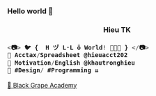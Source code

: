 ### Hello world 👋
<h3 align="center">Hieu TK</h3>

<h3 align="left">

```js
<📷> 🐦 {  H ヅ L·L ō World! 🌾🌾🌾 } </📷>
💚 Acctax/Spreadsheet @hieuacct202
💙 Motivation/English @khautronghieu
💜 #Design/ #Programming ⇊
```
</h3>
<a href="https://sites.google.com/view/hieupgmr202" target "_blank">💜 Black Grape Academy </a>
